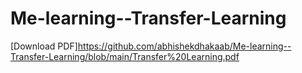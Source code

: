 # Me-learning--Transfer-Learning
[Download PDF]https://github.com/abhishekdhakaab/Me-learning--Transfer-Learning/blob/main/Transfer%20Learning.pdf
